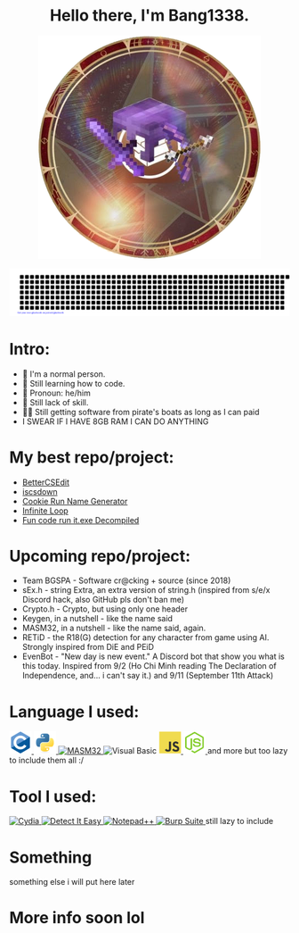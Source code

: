 <h1 align="center">
Hello there, I'm Bang1338.
</h1>

<p align="center">
  <img src="https://github.com/Bang1338/bang1338/blob/main/opcydiafp.png">
</p>

<p align="center">
<kbd>
  <img src="https://raw.githubusercontent.com/Bang1338/bang1338/main/gitartwork.svg">
</kbd>
</p>

# Intro:
- 🙂 I'm a normal person.
- 🌱 Still learning how to code.
- 👤 Pronoun: he/him
- 🙁 Still lack of skill.
- 🏴‍☠️ Still getting software from pirate's boats as long as I can paid
- I SWEAR IF I HAVE 8GB RAM I CAN DO ANYTHING

# My best repo/project:
- [BetterCSEdit](https://github.com/Bang1338/BetterCSEdit)
- [iscsdown](https://github.com/Bang1338/iscsdown)
- [Cookie Run Name Generator](https://github.com/Bang1338/Cookie-Run-Name-Generator)
- [Infinite Loop](https://github.com/Bang1338/Infinite-Loop)
- [Fun code run it.exe Decompiled](https://github.com/Bang1338/fun-code-run-it-exe-decompiled)
# Upcoming repo/project:
* Team BGSPA - Software cr@cking + source (since 2018)
* sEx.h - string Extra, an extra version of string.h (inspired from s/e/x Discord hack, also GitHub pls don't ban me)
* Crypto.h - Crypto, but using only one header
* Keygen, in a nutshell - like the name said
* MASM32, in a nutshell - like the name said, again.
* RETiD - the R18(G) detection for any character from game using AI. Strongly inspired from DiE and PEiD
* EvenBot - "New day is new event." A Discord bot that show you what is this today. Inspired from 9/2 (Ho Chi Minh reading The Declaration of Independence, and... i can't say it.) and 9/11 (September 11th Attack)

# Language I used:
<a href="https://www.cprogramming.com/" target="_blank" rel="noreferrer"> <img src="https://raw.githubusercontent.com/devicons/devicon/master/icons/c/c-original.svg" alt="c" width="40" height="40"/> </a>
<a href="https://www.python.org" target="_blank" rel="noreferrer"> <img src="https://raw.githubusercontent.com/devicons/devicon/master/icons/python/python-original.svg" alt="python" width="40" height="40"/> </a>
<a href="https://www.masm32.com" target="_blank" rel="noreferrer"> <img src="https://docs.microsoft.com/en-us/cpp/media/index/logo-asm.svg?view=msvc-170" alt="MASM32" width="40" height="40"/> </a>
<img src="https://upload.wikimedia.org/wikipedia/commons/4/40/VB.NET_Logo.svg" alt="Visual Basic" width="40" height="40"/>
<a href="https://www.javascript.com" target="_blank" rel="noreferrer"> <img src="https://github.com/devicons/devicon/blob/master/icons/javascript/javascript-original.svg" alt="Javascript" width="40" height="40"/> </a>
<a href="https://nodejs.org/en" target="_blank" rel="noreferrer"> <img src="https://github.com/devicons/devicon/blob/master/icons/nodejs/nodejs-original.svg" alt="NodeJS" width="40" height="40"/> </a>
and more but too lazy to include them all :/

# Tool I used:
<a href="https://cydia.com" target="_blank" rel="noreferrer"> <img src="https://upload.wikimedia.org/wikipedia/commons/8/8b/Cydia_logo.png" alt="Cydia" width="40" height="40"/> </a>
<a href="https://github.com/horsicq/Detect-It-Easy" target="_blank" rel="noreferrer"> <img src="https://appimage.github.io/database/Detect_It_Easy/icons/256x256/die.png" alt="Detect It Easy" width="40" height="40"/> </a>
<a href="https://notepad-plus-plus.org" target="_blank" rel="noreferrer"> <img src="https://upload.wikimedia.org/wikipedia/commons/thumb/6/69/Notepad%2B%2B_Logo.svg/1200px-Notepad%2B%2B_Logo.svg.png" alt="Notepad++" width="40" height="40"/> </a>
<a href="https://portswigger.net/burp" target="_blank" rel="noreferrer"> <img src="https://taiwebs.com/upload/icons/burp-suite220-220.png" alt="Burp Suite" width="40" height="40"/> </a>
still lazy to include

# Something
something else i will put here later

# More info soon lol
